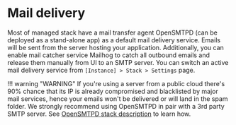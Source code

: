 # Mail delivery

Most of managed stack have a mail transfer agent OpenSMTPD (can be deployed as a stand-alone app) as a default mail delivery service. Emails will be sent from the server hosting your application. Additionally, you can enable mail catcher service Mailhog to catch all outbound emails and release them manually from UI to an SMTP server. You can switch an active mail delivery service from `[Instance] > Stack > Settings` page.

!!! warning "WARNING" 
    If you're using a server from a public cloud there's 90% chance that its IP is already compromised and blacklisted by major mail services, hence your emails won't be delivered or will land in the spam folder. We strongly recommend using OpenSMTPD in pair with a 3rd party SMTP server. See [OpenSMTPD stack description](https://cloud.wodby.com/stackhub/a545abfe-6882-4d47-b7b6-0e49516cefb7/overview) to learn how.
